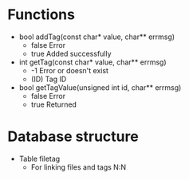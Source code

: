 # Functions
- bool addTag(const char* value, char** errmsg)
  - false Error
  - true Added successfully
- int getTag(const char* value, char** errmsg)
  - -1 Error or doesn't exist
  - (ID) Tag ID
- bool getTagValue(unsigned int id, char** errmsg)
  - false Error
  - true Returned

# Database structure
- Table filetag
  - For linking files and tags N:N
